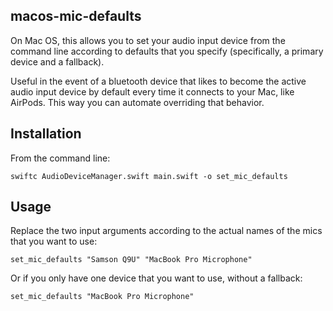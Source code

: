 ## macos-mic-defaults
On Mac OS, this allows you to set your audio input device from the command line according to defaults that you specify (specifically, a primary device and a fallback).

Useful in the event of a bluetooth device that likes to become the active audio input device by default every time it connects to your Mac, like AirPods. This way you can automate overriding that behavior.

## Installation
From the command line:
```
swiftc AudioDeviceManager.swift main.swift -o set_mic_defaults
```

## Usage
Replace the two input arguments according to the actual names of the mics that you want to use:
```
set_mic_defaults "Samson Q9U" "MacBook Pro Microphone"
```

Or if you only have one device that you want to use, without a fallback:
```
set_mic_defaults "MacBook Pro Microphone"
```





